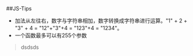 ##JS-Tips

* 加法从左往右，数字与字符串相加，数字转换成字符串进行运算。"1" + 2 + "3" + 4 = "12"+"3"+4 = "123"+4 = "1234"。
* 一个函数最多可以有255个参数
> dsdsds